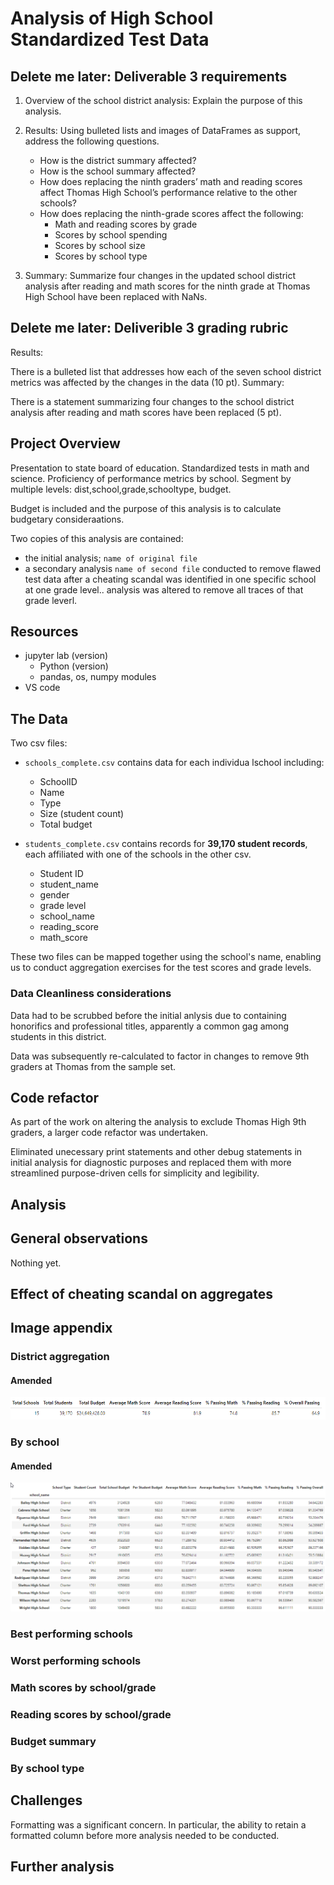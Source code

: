 # Analysis of High School Standardized Test Data

## Delete me later: Deliverable 3 requirements

1. Overview of the school district analysis: Explain the purpose of this analysis.

2. Results: Using bulleted lists and images of DataFrames as support, address the following questions.

    * How is the district summary affected?
    * How is the school summary affected?
    * How does replacing the ninth graders’ math and reading scores affect Thomas High School’s performance relative to the other schools?
    * How does replacing the ninth-grade scores affect the following:
        * Math and reading scores by grade
        * Scores by school spending
        * Scores by school size
        * Scores by school type

3. Summary: Summarize four changes in the updated school district analysis after reading and math scores for the ninth grade at Thomas High School have been replaced with NaNs.

## Delete me later: Deliverible 3 grading rubric

Results:

There is a bulleted list that addresses how each of the seven school district metrics was affected by the changes in the data (10 pt).
Summary:

There is a statement summarizing four changes to the school district analysis after reading and math scores have been replaced (5 pt).

## Project Overview

Presentation to state board of education. Standardized tests in math and science.  Proficiency of performance metrics by school.  Segment by multiple levels:
dist,school,grade,schooltype, budget.

Budget is included and the purpose of this analysis is to calculate budgetary consideraations.

Two copies of this analysis are contained:
* the initial analysis; `name of original file`
* a secondary analysis `name of second file` conducted to remove flawed test data after a cheating scandal was identified in one specific school at one grade level.. analysis was altered to remove all traces of that grade leverl.

## Resources

* jupyter lab (version)
    * Python (version)
    * pandas, os, numpy modules
* VS code

## The Data

Two csv files:
* `schools_complete.csv` contains data for each individua lschool including:
    * SchoolID
    * Name
    * Type
    * Size (student count)
    * Total budget

* `students_complete.csv` contains records for **39,170 student records**, each affiliated with one of the schools in the other csv.
    * Student ID
    * student_name
    * gender
    * grade level
    * school_name
    * reading_score
    * math_score

These two files can be mapped together using the school's name, enabling us to conduct aggregation exercises for the test scores and grade levels.

### Data Cleanliness considerations

Data had to be scrubbed before the initial anlysis due to containing honorifics and professional titles, apparently a common gag among students in this district.

Data was subsequently re-calculated to factor in changes to remove 9th graders at Thomas from the sample set.

## Code refactor

As part of the work on altering the analysis to exclude Thomas High 9th graders, a larger code refactor was undertaken.

Eliminated unecessary print statements and other debug statements in initial analysis for diagnostic purposes and replaced them with more streamlined purpose-driven cells for simplicity and legibility.

## Analysis

## General observations
Nothing yet.

## Effect of cheating scandal on aggregates

## Image appendix

### District aggregation

#### Amended
![Amended district summary](Analysis/Revised/district_summary.png)

### By school

#### Amended
![Amended per school results](Analysis/Revised/per_school_results.png)

### Best performing schools

### Worst performing schools

### Math scores by school/grade

### Reading scores by school/grade

### Budget summary

### By school type


## Challenges

Formatting was a significant concern.  In particular, the ability to retain a formatted column before more analysis needed to be conducted.

## Further analysis 

